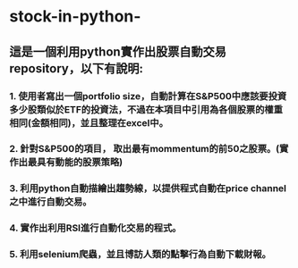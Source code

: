 # stock-in-python-
## 這是一個利用python實作出股票自動交易repository，以下有說明:

### 1. 使用者寫出一個portfolio size，自動計算在S&P500中應該要投資多少股類似於ETF的投資法，不過在本項目中引用為各個股票的權重相同(金額相同)，並且整理在excel中。
### 2. 針對S&P500的項目， 取出最有mommentum的前50之股票。(實作出最具有動能的股票策略)
### 3. 利用python自動描繪出趨勢線，以提供程式自動在price channel之中進行自動交易。
### 4. 實作出利用RSI進行自動化交易的程式。
### 5. 利用selenium爬蟲，並且博訪人類的點擊行為自動下載財報。
